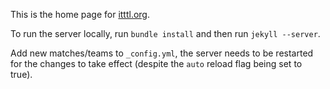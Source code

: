 This is the home page for [itttl.org][link].

To run the server locally, run `bundle install` and then run `jekyll --server`.

Add new matches/teams to `_config.yml`, the server needs to be restarted for the
changes to take effect (despite the `auto` reload flag being set to true).

[link]: http://itttl.org
